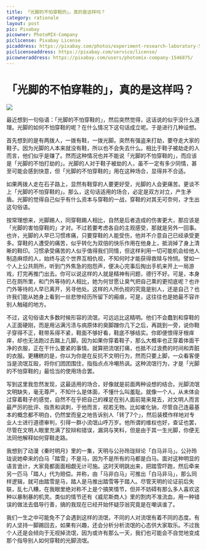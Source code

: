 ```yaml
---
title: 「光脚的不怕穿鞋的」，真的是这样吗？
category: rationale
layout: post
pic: Pixabay
picowner: PhotoMIX-Company
piclicense: Pixabay License
picaddress: https://pixabay.com/photos/experiment-research-laboratory-5607399/
piclicenseaddress: https://pixabay.com/service/license/
picowneraddress: https://pixabay.com/users/photomix-company-1546875/
---
```


# 「光脚的不怕穿鞋的」，真的是这样吗？

![](https://cdn.pixabay.com/photo/2020/09/27/18/02/experiment-5607399_960_720.jpg)

最近想到一句俗语：「光脚的不怕穿鞋的」，然后突然觉得，这话说的似乎没什么道理。光脚的如何不怕穿鞋的呢？在什么情况下这句话成立呢。于是进行几种设想。

首先想到的是有两拨人，一拨有鞋，一拨光脚。突然有强盗来打劫，要夺走大家的鞋子。因为光脚的人本来就没有鞋，所以也不会失去什么。相比于鞋子被劫走的人而言，他们似乎是赚了。然而这种情况也并不能说「光脚的不怕穿鞋的」，而应该是「光脚的不怕打劫的」。光脚的人对于鞋子被劫的人，虽不一定有多少同情，甚至可能会感到快意，但「光脚的不怕穿鞋的」用在这种场合，显得并不合适。

如果两拨人走在石子路上，显然有鞋穿的人要更好受，光脚的人会更痛苦。更谈不上「光脚的不怕穿鞋的」。那么，这句话适用的场合，必定是双方对立，产生矛盾。光脚的觉得自己似乎有什么资本与穿鞋的一战，穿鞋的对其无可奈何，才生出这句俗语。

按常理想来，光脚踢人，同穿鞋踢人相比，自然是后者造成的伤害更大，那应该是「光脚的害怕穿鞋的」才对。不过若要考虑各自的主观感受，那就是另外一回事。也许，光脚的人早已习惯疼痛，只要穿鞋的人能受伤，他并不介意自己已经承受更多。穿鞋的人遭受的痛苦，似乎转化为双倍的快乐作用在他身上，抵消掉了身上清晰的鞋印。习惯承受痛苦的人似乎值得我们同情，但这样利用一切可能机会给他人制造麻烦的人，始终与这个世界互相仇视，不知何时才能获得救赎与怜悯。譬如一个人上公共厕所，听到门外焦急的抱怨声，便决心完事后掏出手机来开上一局游戏，打完再推门出去。你可以说这样的人就是精神有问题，德行不好。可是，本身已在厕所里，和门外等待的人相比，她为何甘愿让臭气把自己熏的更彻底呢？也许门外等待的人早已离开，另寻他处。这样的人所仇视的究竟是别人，还是自己？也许我们能从她身上看到一丝悲惨经历所留下的瘢痕，可是，这往往也是她最不容许别人触碰的地方。

不过，这句俗语大多数时候形容的流氓，可远远比这精明。他们不会蠢到和穿鞋的人正面硬刚，而是用沾满污渍与病原体的臭脚蹭你几下之后，再跳到一旁，说你鞋子穿得不正，鞋带系得不紧，鞋面不够好看，鞋底不够结实。你即便恨得牙根痒痒，却也无法跑过去踹上几脚。因为如果你穿着鞋子，那么大概率也正穿着体面干净的衣服，正在干什么要紧的事情。就算把流氓打痛，也抵不过浪费的时间和弄脏的衣服。更糟糕的是，你以为你是在反抗不文明行为，然而只要上脚，一众看客便当是流氓互殴，将你们团团围住，指指点点冷嘲热讽。这种流氓行为，才是「光脚的不怕穿鞋的」最恰当的使用场合罢。

写到这里我忽然发现，这最适用的场合，好像就是前面两种设想的结合。光脚流氓文明缺失，毫无尊严，不知什么是体面，不懂什么叫羞耻。就像一个人，从未体会过穿着鞋子的感觉，自然不在乎把自己的裸足在别人面前晃来晃去，对文明人而言最严厉的批评、指责和讽刺，于他而言，视若无物。比如崔化钠，尽管自己连最基本的概念都不明白，仍然堂而皇之地告诉别人「转了7个」，然后装模作样地对专业人士进行道德审判，引得一群小流氓山呼万岁。他所谓的维权也好，查证也罢，尽管在文明人眼里充满了狡辩和错误，漏洞与笑料，但是由于其一生光脚，你便无法同他解释如何穿鞋走路。

我想到了动漫《秦时明月》里的一集，天明与公孙玲珑辩论「白马非马」。公孙玲珑说她牵来的白马「踏雪」不是马，因为不是所有的马都是白马。面对这种明显的语言诡计，大家竟都面面相觑无计可施。这时天明跳出来，把踏雪吓跑，然后牵来另一匹马「踏人」代为赔偿。并称，由「马非白马」可推出「白马非马」，那么同样逻辑，就可由踏雪是马，踏人是马推出踏雪等于踏人。尽管天明的论证前后失联，乱七八糟，在我眼里绝对称不上是个搞笑情节，但并不妨碍有那么多人喜欢这种以暴制暴的机灵。类似的情节还有《威尼斯商人》里的割肉不准流血，用一种错误的做法去倡导行善，搞的我现在已经开始怀疑莎翁究竟是在嘲讽谁了。

我们一生之中可能免不了会遇到这样的流氓，不同的人对流氓有着不同的态度。有的人坚持一脚踢回去，如果有兴趣，还会分析分析流氓的心态供大家取乐。不过我个人还是会倾向于无视掉流氓，因为或许有那么一天，我们也可能会不自觉地变成那个指导别人如何穿鞋的光脚流氓。